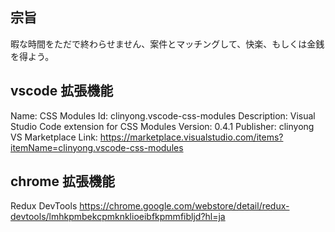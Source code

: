 ## 宗旨

暇な時間をただで終わらせません、案件とマッチングして、快楽、もしくは金銭を得よう。

## vscode 拡張機能

Name: CSS Modules
Id: clinyong.vscode-css-modules
Description: Visual Studio Code extension for CSS Modules
Version: 0.4.1
Publisher: clinyong
VS Marketplace Link: https://marketplace.visualstudio.com/items?itemName=clinyong.vscode-css-modules

## chrome 拡張機能

Redux DevTools
https://chrome.google.com/webstore/detail/redux-devtools/lmhkpmbekcpmknklioeibfkpmmfibljd?hl=ja
